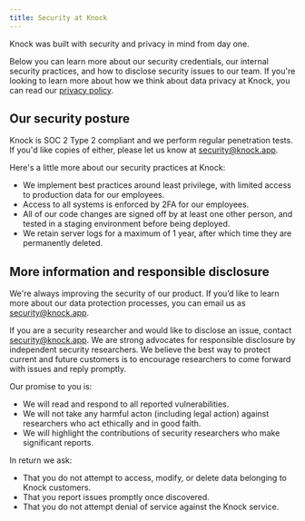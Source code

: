 ```yaml
---
title: Security at Knock
---
```


Knock was built with security and privacy in mind from day one.

Below you can learn more about our security credentials, our internal security practices, and how to disclose security issues to our team. If you're looking to learn more about how we think about data privacy at Knock, you can read our [privacy policy](https://knock.app/legal/privacy-policy). 


## Our security posture
Knock is SOC 2 Type 2 compliant and we perform regular penetration tests. If you'd like copies of either, please let us know at [security@knock.app](mailto:security@knock.app).

Here's a little more about our security practices at Knock:
- We implement best practices around least privilege, with limited access to production data for our employees.
- Access to all systems is enforced by 2FA for our employees.
- All of our code changes are signed off by at least one other person, and tested in a staging environment before being deployed.
- We retain server logs for a maximum of 1 year, after which time they are permanently deleted.



## More information and responsible disclosure
We're always improving the security of our product. If you’d like to learn more about our data protection processes, you can email us as [security@knock.app](mailto:security@knock.app).

If you are a security researcher and would like to disclose an issue, contact [security@knock.app](mailto:security@knock.app). We are strong advocates for responsible disclosure by independent security researchers. We believe the best way to protect current and future customers is to encourage researchers to come forward with issues and reply promptly.

Our promise to you is:
- We will read and respond to all reported vulnerabilities.
- We will not take any harmful acton (including legal action) against researchers who act ethically and in good faith.
- We will highlight the contributions of security researchers who make significant reports.

In return we ask:
- That you do not attempt to access, modify, or delete data belonging to Knock customers.
- That you report issues promptly once discovered.
- That you do not attempt denial of service against the Knock service.